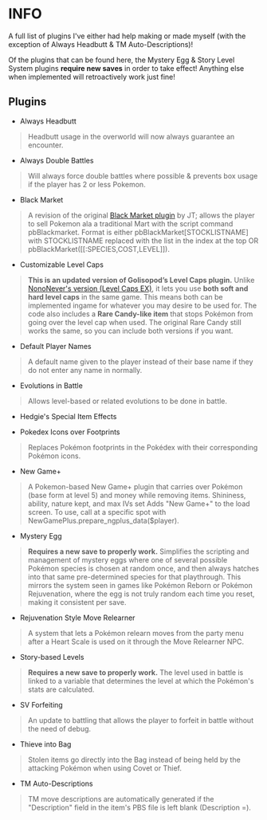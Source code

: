 # INFO
A full list of plugins I've either had help making or made myself (with the exception of Always Headbutt & TM Auto-Descriptions)!

Of the plugins that can be found here, the Mystery Egg & Story Level System plugins **require new saves** in order to take effect! Anything else when implemented will retroactively work just fine!

## Plugins
- Always Headbutt
> Headbutt usage in the overworld will now always guarantee an encounter.

- Always Double Battles
> Will always force double battles where possible & prevents box usage if the player has 2 or less Pokemon.

- Black Market
> A revision of the original [Black Market plugin](https://eeveeexpo.com/threads/2877/) by JT; allows the player to sell Pokemon ala a traditional Mart with the script command pbBlackmarket. Format is either pbBlackMarket[STOCKLISTNAME] with STOCKLISTNAME replaced with the list in the index at the top OR pbBlackMarket([[:SPECIES,COST,LEVEL]]).

- Customizable Level Caps
> **This is an updated version of Golisopod’s Level Caps plugin.**
> Unlike [NonoNever's version (Level Caps EX)](https://eeveeexpo.com/resources/1481/), it lets you use **both soft and hard level caps** in the same game. This means both can be implemented ingame for whatever you may desire to be used for. The code also includes a **Rare Candy-like item** that stops Pokémon from going over the level cap when used. The original Rare Candy still works the same, so you can include both versions if you want.

- Default Player Names
> A default name given to the player instead of their base name if they do not enter any name in normally.

- Evolutions in Battle
> Allows level-based or related evolutions to be done in battle.

- Hedgie's Special Item Effects

- Pokedex Icons over Footprints
> Replaces Pokémon footprints in the Pokédex with their corresponding Pokémon icons.

- New Game+
> A Pokemon-based New Game+ plugin that carries over Pokémon (base form at level 5) and money while removing items. Shininess, ability, nature kept, and max IVs set
> Adds "New Game+" to the load screen.
> To use, call at a specific spot with NewGamePlus.prepare_ngplus_data($player).

- Mystery Egg
> **Requires a new save to properly work.**
> Simplifies the scripting and management of mystery eggs where one of several possible Pokémon species is chosen at random once, and then always hatches into that same pre-determined species for that playthrough. This mirrors the system seen in games like Pokémon Reborn or Pokémon Rejuvenation, where the egg is not truly random each time you reset, making it consistent per save.

- Rejuvenation Style Move Relearner
> A system that lets a Pokémon relearn moves from the party menu after a Heart Scale is used on it through the Move Relearner NPC.

- Story-based Levels
> **Requires a new save to properly work.**
> The level used in battle is linked to a variable that determines the level at which the Pokémon's stats are calculated.

- SV Forfeiting
> An update to battling that allows the player to forfeit in battle without the need of debug.

- Thieve into Bag
> Stolen items go directly into the Bag instead of being held by the attacking Pokémon when using Covet or Thief.

- TM Auto-Descriptions
> TM move descriptions are automatically generated if the "Description" field in the item's PBS file is left blank (Description =).
